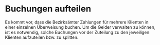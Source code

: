 # Buchungen aufteilen #

Es kommt vor, dass die Bezirksämter Zahlungen für mehrere Klienten in einer einzelnen Überweisung buchen. Um die Gelder verwalten zu können, ist es notwendig, solche Buchungen vor der Zuteilung zu den jeweiligen Klienten aufzuteilen bzw. zu splitten.